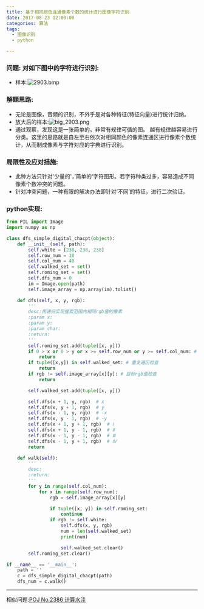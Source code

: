 ```yaml
---
title: 基于相同颜色连通像素个数的统计进行图像字符识别
date: 2017-08-23 12:00:00
categories: 算法
tags: 
  - 图像识别
  - python

---
```

### 问题: 对如下图中的字符进行识别:

- 样本:![2903.bmp](http://o8hfgjlfr.bkt.clouddn.com/ldg_2903.bmp)

### 解题思路:
- 无论是图像，音频的识别，不外乎是对各种特征(特征向量)进行统计归纳。
- 放大后的样本:![big_2903.png](http://o8hfgjlfr.bkt.clouddn.com/spaceack_blog/ldg_big_2903.png)
- 通过观察，发现这是一张简单的，非常有规律可循的图。 越有规律越容易进行分类。这里的思路就是自左至右依次对相同颜色的像素连通区进行像素个数统计，从而制成像素与字符对应的字典进行识别。
### 局限性及应对措施:
- 此种方法只针对'少量的'，’简单的‘字符图形。若字符种类过多，容易造成不同像素个数冲突的问题。
- 针对冲突问题，一种有限的解决办法即针对’不同’的特征，进行二次验证。
### python实现:
```python
from PIL import Image
import numpy as np

class dfs_simple_digital_chacpt(object):
    def __init__(self, path):
        self.white = [238, 238, 238]
        self.row_num = 10
        self.col_num = 40
        self.walked_set = set()
        self.roming_set = set()
        self.dfs_num = 0
        im = Image.open(path)
        self.image_array = np.array(im).tolist()

    def dfs(self, x, y, rgb):
        '''
        desc:用递归实现搜索范围内相同rgb值的像素
        :param x: 
        :param y: 
        :param char: 
        :return: 
        '''
        self.roming_set.add(tuple([x, y]))
        if 0 > x or 0 > y or x >= self.row_num or y >= self.col_num: # 越界检查
            return
        if tuple([x,y]) in self.walked_set: # 重复遍历检查
            return
        if rgb != self.image_array[x][y]: # 目标rgb值检查
            return

        self.walked_set.add(tuple([x, y]))

        self.dfs(x + 1, y, rgb)  # x
        self.dfs(x, y + 1, rgb)  # y
        self.dfs(x - 1, y, rgb)  # -x
        self.dfs(x, y - 1, rgb)  # -y
        self.dfs(x + 1, y + 1, rgb)  # Ⅰ
        self.dfs(x + 1, y - 1, rgb)  # Ⅱ
        self.dfs(x - 1, y - 1, rgb)  # Ⅲ
        self.dfs(x - 1, y + 1, rgb)  # Ⅳ
        return

    def walk(self):
        '''
        desc: 
        :return: 
        '''
        for y in range(self.col_num):
            for x in range(self.row_num):
                rgb = self.image_array[x][y]

                if tuple([x, y]) in self.roming_set:
                    continue
                if rgb != self.white:
                    self.dfs(x, y, rgb)
                    num = len(self.walked_set)
                    print(num)

                    self.walked_set.clear()
        self.roming_set.clear()

if __name__ == '__main__':
    path = ''
    c = dfs_simple_digital_chacpt(path)
    dfs_num = c.walk()
```
---
相似问题:[POJ No.2386 计算水洼](http://spaceack.github.io/2017/08/19/2017-08-19-challenge-programming2-chapter-2-poj2386/)
